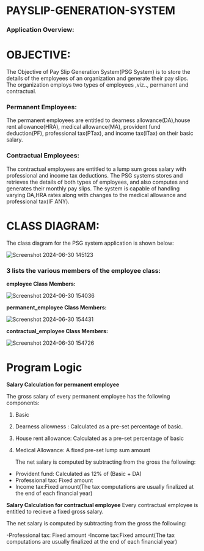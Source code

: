 # PAYSLIP-GENERATION-SYSTEM
### **Application Overview:**
# OBJECTIVE:
The Objective of Pay Slip Generation System(PSG System) is to store the details of the employees of an organization and generate their pay slips. The organization employs two types of employees ,viz.., permanent and contractual.

### Permanent Employees:
The permanent employees are entitled to dearness allowance(DA),house rent allowance(HRA), medical allowance(MA), provident fund deduction(PF), professional tax(PTax), and income tax(ITax) on their basic salary.

### Contractual Employees:
The contractual employees are entitled to a lump sum gross salary with professional and income tax deductions. The PSG systems stores and retrieves the details of both types of employees, and also computes and generates their monthly pay slips. The system is capable of handling varying DA,HRA rates along with changes to the medical allowance and professional tax(IF ANY).

# CLASS DIAGRAM:
The class diagram for the PSG system application is shown below:

![Screenshot 2024-06-30 145123](https://github.com/AnubhavSaxena3/Payslip-generator-system/assets/113455210/00a9c6dd-4cee-472b-be87-b9bd4c31fdde)

### 3 lists the various members of the employee class:

**employee Class Members:**

![Screenshot 2024-06-30 154036](https://github.com/AnubhavSaxena3/Payslip-generator-system/assets/113455210/bf0233a9-7235-4447-bd47-7b222d014ecb)

**permanent_employee Class Members:**

![Screenshot 2024-06-30 154431](https://github.com/AnubhavSaxena3/Payslip-generator-system/assets/113455210/9764a7cd-2a76-4c36-adfe-e8c3a4da4a25)

**contractual_employee Class Members:**

![Screenshot 2024-06-30 154726](https://github.com/AnubhavSaxena3/Payslip-generator-system/assets/113455210/78160a6e-2bfc-4e6a-9c97-cfef723e154c)

# Program Logic
**Salary Calculation for permanent employee**

The gross salary of every permanent employee has the following components:
1. Basic
2. Dearness allowness : Calculated as a pre-set percentage of basic.
3. House rent allowance: Calculated as a pre-set percentage of basic
4. Medical Allowance: A fixed pre-set lump sum amount

   The net salary is computed by subtracting from the gross the following:
   
- Provident fund: Calculated as 12% of (Basic + DA)
- Professional tax: Fixed amount
- Income tax:Fixed amount(The tax computations are usually finalized at the end of each financial year)

**Salary Calculation for contractual employee**
Every contractual employee is entitled to recieve a fixed gross salary.

   The net salary is computed by subtracting from the gross the following:
   
   -Professional tax: Fixed amount
   -Income tax:Fixed amount(The tax computations are usually finalized at the end of each financial year)




